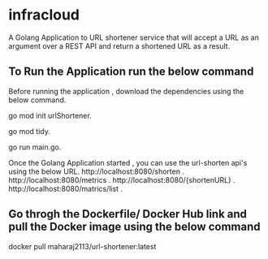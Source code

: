 # infracloud
A Golang Application to URL shortener service that will accept a URL as an argument over a REST API and return a shortened URL as a result.

## To Run the Application run the below command

Before running the application , download the dependencies using the below command.

go mod init urlShortener.

go mod tidy.

go run main.go.

Once the Golang Application started , you can use the url-shorten api's using the below URL.
http://localhost:8080/shorten    .
http://localhost:8080/metrics     .
http://localhost:8080/{shortenURL} .
http://localhost:8080/matrics/list  .

## Go throgh the Dockerfile/ Docker Hub link and pull the Docker image using the below command

docker pull maharaj2113/url-shortener:latest

